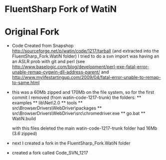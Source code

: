 FluentSharp Fork of WatiN
=======

Original Fork
=====
* Code Created from Snapshop http://sourceforge.net/p/watin/code/1217/tarball (and extracted into the FluentSharp_Fork.WatiN folder)
  I tried to do a svn import was having an an ASLR prob with git and perl (see http://www.baselogic.com/blog/development/perl-exe-fatal-error-unable-remap-cygwin-dll-address-parent/ and http://www.mylifestartingup.com/2009/04/fatal-error-unable-to-remap-to-same.html 
* this was a 60Mb zipped and 170Mb on the file system, so for the first commit I removed (from watin-code-1217-trunk) the folders:
** examples
** lib\Net\2.0
** tools
** src\BrowserDrivers\WebDriver\packages
** src\BrowserDrivers\WebDriver\src\chromedriver.exe
** go.bat
** WatiN.build


  with this files deleted the main watin-code-1217-trunk folder had 16Mb (3.6 zipped)

* next I created a fork in the FluentSharp_Fork.WatiN folder
* created a fork called Code_SVN_1217
	
